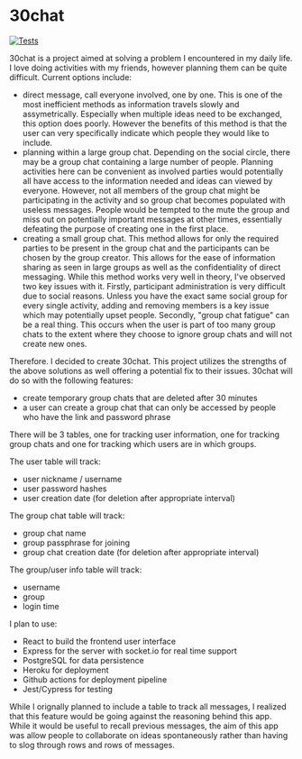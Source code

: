 # 30chat

[![Tests](https://github.com/xavier-kong/30-chat/actions/workflows/test.yml/badge.svg)](https://github.com/xavier-kong/30-chat/actions/workflows/test.yml)

30chat is a project aimed at solving a problem I encountered in my daily life. I love doing activities with my friends, however planning them can be quite difficult.
Current options include:

- direct message, call everyone involved, one by one. This is one of the most inefficient methods as information travels slowly and assymetrically. Especially when multiple ideas need to be exchanged, this option does poorly. However the benefits of this method is that the user can very specifically indicate which people they would like to include.
- planning within a large group chat. Depending on the social circle, there may be a group chat containing a large number of people. Planning activities here can be convenient as involved parties would potentially all have access to the information needed and ideas can viewed by everyone. However, not all members of the group chat might be participating in the activity and so group chat becomes populated with useless messages. People would be tempted to the mute the group and miss out on potentially important messages at other times, essentially defeating the purpose of creating one in the first place.
- creating a small group chat. This method allows for only the required parties to be present in the group chat and the participants can be chosen by the group creator. This allows for the ease of information sharing as seen in large groups as well as the confidentiality of direct messaging. While this method works very well in theory, I've observed two key issues with it. Firstly, participant administration is very difficult due to social reasons. Unless you have the exact same social group for every single activity, adding and removing members is a key issue which may potentially upset people. Secondly, "group chat fatigue" can be a real thing. This occurs when the user is part of too many group chats to the extent where they choose to ignore group chats and will not create new ones.

Therefore. I decided to create 30chat. This project utilizes the strengths of the above solutions as well offering a potential fix to their issues. 30chat will do so with the following features:

- create temporary group chats that are deleted after 30 minutes
- a user can create a group chat that can only be accessed by people who have the link and password phrase

There will be 3 tables, one for tracking user information, one for tracking group chats and one for tracking which users are in which groups.

The user table will track:

- user nickname / username
- user password hashes
- user creation date (for deletion after appropriate interval)

The group chat table will track:

- group chat name
- group passphrase for joining
- group chat creation date (for deletion after appropriate interval)

The group/user info table will track:

- username
- group
- login time

I plan to use:

- React to build the frontend user interface
- Express for the server with socket.io for real time support
- PostgreSQL for data persistence
- Heroku for deployment
- Github actions for deployment pipeline
- Jest/Cypress for testing

While I orignally planned to include a table to track all messages, I realized that this feature would be going against the reasoning behind this app. While it would be useful to recall previous messages, the aim of this app was allow people to collaborate on ideas spontaneously rather than having to slog through rows and rows of messages.